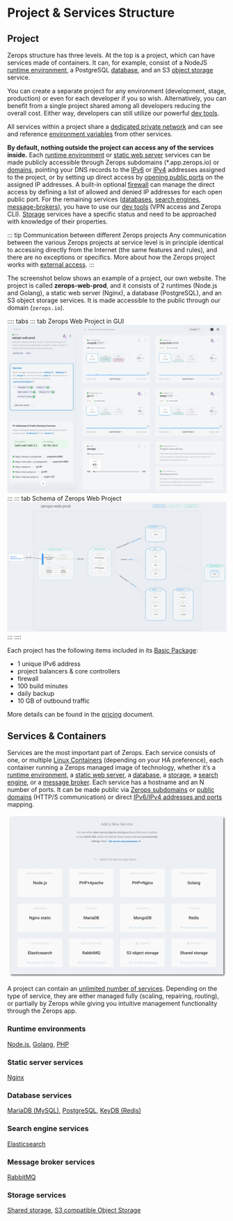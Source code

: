# Project & Services Structure

## Project

Zerops structure has three levels. At the top is a project, which can have services made of containers. It can, for example, consist of a NodeJS [runtime environment](/documentation/services/runtimes.html), a PostgreSQL [database](/documentation/services/databases/postgresql.html), and an S3 [object storage](/documentation/services/storage.html) service.

You can create a separate project for any environment (development, stage, production) or even for each developer if you so wish. Alternatively, you can benefit from a single project shared among all developers reducing the overall cost. Either way, developers can still utilize our powerful [dev tools](/documentation/cli/vpn.html).

All services within a project share a [dedicated private network](/documentation/routing/routing-between-project-services.html) and can see and reference [environment variables](/documentation/environment-variables/how-to-access.html) from other services.

**By default, nothing outside the project can access any of the services inside.** Each [runtime environment](/documentation/services/runtimes.html) or [static web server](/documentation/services/static-servers.html) services can be made publicly accessible through Zerops subdomains (*.app.zerops.io) or [domains](/documentation/routing/using-your-domain.html), pointing your DNS records to the [IPv6](/documentation/routing/unique-ipv4-ipv6-addresses.html) or [IPv4](/documentation/overview/pricing.html#project-add-ons) addresses assigned to the project, or by setting up direct access by [opening public ports](/documentation/routing/access-through-ip-and-firewall.html) on the assigned IP addresses. A built-in optional [firewall](/documentation/routing/access-through-ip-and-firewall.html) can manage the direct access by defining a list of allowed and denied IP addresses for each open public port. For the remaining services ([databases](/documentation/services/databases.html), [search engines](/documentation/services/search-engines.html), [message-brokers](/documentation/services/message-brokers.html)), you have to use our [dev tools](/documentation/cli/vpn.html) (VPN access and Zerops CLI). [Storage](/documentation/services/storage.html) services have a specific status and need to be approached with knowledge of their properties.

<!-- markdownlint-disable DOCSMD004 -->
::: tip Communication between different Zerops projects
Any communication between the various Zerops projects at service level is in principle identical to accessing directly from the Internet (the same features and rules), and there are no exceptions or specifics. More about how the Zerops project works with [external access](/documentation/overview/how-zerops-works-inside/typical-schemas-of-zerops-projects.html#with-external-access).
:::
<!-- markdownlint-enable DOCSMD004 -->

The screenshot below shows an example of a project, our own website. The project is called **zerops-web-prod**, and it consists of 2 runtimes (Node.js and Golang), a static web server (Nginx), a database (PostgreSQL), and an S3 object storage services. It is made accessible to the public through our domain (`zerops.io`).

<!-- markdownlint-disable DOCSMD004 -->
:::: tabs
::: tab Zerops Web Project in GUI
![Zerops Web Project](./images/Zerops-Web-Production.png "Zerops Web Project in GUI")
:::
::: tab Schema of Zerops Web Project
![Zerops Web Project](./images/Zerops-Web-Production-Schema.png "Schema of Zerops Web Project")
:::
::::
<!-- markdownlint-enable DOCSMD004 -->

Each project has the following items included in its [Basic Package](/documentation/overview/pricing.html#projects):

* 1 unique IPv6 address
* project balancers & core controllers
* firewall
* 100 build minutes
* daily backup
* 10 GB of outbound traffic

More details can be found in the [pricing](/documentation/overview/pricing.html) document.

## Services & Containers

Services are the most important part of Zerops. Each service consists of one, or multiple [Linux Containers](https://linuxcontainers.org/#LXD) (depending on your HA preference), each container running a Zerops managed image of technology, whether it’s a [runtime environment](/documentation/services/runtimes.html), a [static web server](/documentation/services/static-servers.html), a [database](/documentation/services/databases.html), a [storage](/documentation/services/storage.html), a [search engine](/documentation/services/storage.html), or a [message broker](/documentation/services/storage.html). Each service has a hostname and an N number of ports. It can be made public via [Zerops subdomains](/documentation/routing/zerops-subdomain.html) or [public domains](/documentation/routing/using-your-domain.html) (HTTP/S communication) or direct [IPv6/IPv4 addresses and ports](/documentation/routing/access-through-ip-and-firewall.html) mapping.

![Services](./images//Zerops-Services-Catalogue.png "Available Services")

A project can contain an [unlimited number of services](/documentation/overview/made-for-developers.html#each-developer-should-have-his-own-account-no-artificial-pricing-boosting). Depending on the type of service, they are either managed fully (scaling, repairing, routing), or partially by Zerops while giving you intuitive management functionality through the Zerops app.

### Runtime environments

[Node.js](/documentation/services/runtimes/nodejs.html), [Golang](/documentation/services/runtimes/golang.html), [PHP](/documentation/services/runtimes/php.html)

### Static server services

[Nginx](/documentation/services/static-servers/nginx.html)

### Database services

[MariaDB (MySQL)](/documentation/services/databases/mariadb.html), [PostgreSQL](/documentation/services/databases/postgresql.html), [KeyDB (Redis)](/documentation/services/databases/keydb.html)

### Search engine services

[Elasticsearch](/documentation/services/search-engines/elasticsearch.html)

### Message broker services

[RabbitMQ](/documentation/services/message-brokers.html#rabbitmq)

### Storage services

[Shared storage](/documentation/services/storage.html#shared-storage), [S3 compatible Object Storage](/documentation/services/storage/s3.html)

